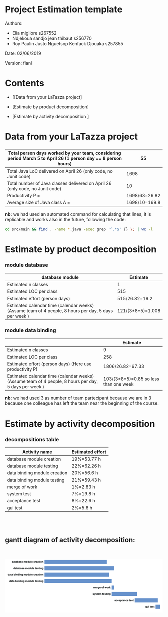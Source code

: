 # Project Estimation  template

Authors:
- Elia migliore s267552
- Ndjekoua sandjo jean thibaut s256770
- Roy Paulin Justo Nguetsop Kenfack Djouaka s257855

Date: 02/06/2019

Version: fianl

# Contents

- [[Data from your LaTazza project]

- [Estimate by product decomposition]
- [Estimate by activity decomposition ]



# Data from your LaTazza project

###

|         Total person days worked by your  team, considering period March 5 to April 26 (1 person day == 8 person hours)     |  55 |
| ----------- | ------------------------------- |
|Total Java LoC delivered on April 26 (only code, no Junit code) |1698 |
| Total number of Java classes delivered on April 26 (only code, no Junit code)|10 |
| Productivity P =|1698/63=26.82 |
|Average size of Java class A = | 1698/10=169.8 |

**nb:** we had used an automated command for calculating that lines, it is
replicable and works also in the future, following the code:
```bash
cd src/main && find . -name *.java -exec grep '^.*$' {} \; | wc -l
```

<!--
    to keep only the non blank lines:
    cd src/main && find . -name *.java -exec grep [a-zA-Z0-9{}] {} \; | wc -l
-->

# Estimate by product decomposition

### module database

| database module            | Estimate                        |
| ----------- | ------------------------------- |
| Estimated n classes   |         1                    |
| Estimated LOC per class      |       515                       |
| Estimated effort  (person days)   |    515/26.82=19.2                     |
| Estimated calendar time (calendar weeks) (Assume team of 4 people, 8 hours per day, 5 days per week ) |          121/(3\*8\*5)=1.008         |

### module data binding

|             | Estimate                        |
| ----------- | ------------------------------- |
| Estimated n classes   |              9               |
| Estimated LOC per class        |               258             |
| Estimated effort  (person days) (Here use productivity P)  |     1806/26.82=67.33        |
| Estimated calendar time (calendar weeks) (Assume team of 4 people, 8 hours per day, 5 days per week ) |   103/(3\*8\*5)=0.85 so less than one week                 |


**nb:** we had used 3 as number of team partecipant because we are in 3 because one colleague
has left the team near the beginning of the course.


# Estimate by activity decomposition



### decompositions table

|         Activity name    | Estimated effort    |
| ----------- | ------------------------------- |
| database module creation | 19%=53.77 h  |
| database module testing | 22%=62.26 h |
| data binding module creation | 20%=56.6 h |
| data binding module testing | 21%=59.43 h |
| merge of work | 1%=2.83 h |
| system test | 7%=19.8 h |
| acceptance test | 8%=22.6 h |
| gui test | 2%=5.6 h |

<br>
<br>

## gantt diagram of activity decomposition:

<br>

![](images/gantt.png)






